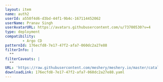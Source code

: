 ```yaml
---
layout: item
name: auth2
userId: a550f4d6-d3bd-44f1-9b4c-167114452062
userName: Pranav Singh
userAvatarURL: https://avatars.githubusercontent.com/u/73700530?v=4
type: deployment
compatibility: 
        - Argo CD
patternId: 176ecfd8-7e17-47f2-afa7-060dc2a27e88
filterInfo: |
  ""
filterCaveats: |
  ""
URL: 'https://raw.githubusercontent.com/meshery/meshery.io/master/catalog/176ecfd8-7e17-47f2-afa7-060dc2a27e88.yaml'
downloadLink: 176ecfd8-7e17-47f2-afa7-060dc2a27e88.yaml
---
```

